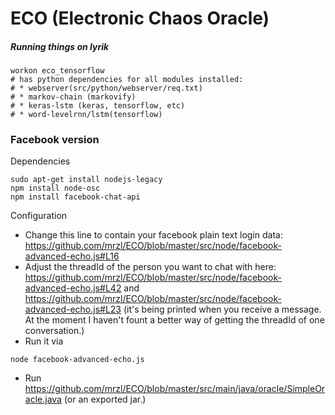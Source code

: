 # ECO (Electronic Chaos Oracle)

##### Running things on lyrik

    workon eco_tensorflow
    # has python dependencies for all modules installed: 
    # * webserver(src/python/webserver/req.txt)
    # * markov-chain (markovify)
    # * keras-lstm (keras, tensorflow, etc)
    # * word-levelrnn/lstm(tensorflow)
    
    

### Facebook version

Dependencies

    sudo apt-get install nodejs-legacy
    npm install node-osc
    npm install facebook-chat-api

Configuration

    

- Change this line to contain your facebook plain text login data: https://github.com/mrzl/ECO/blob/master/src/node/facebook-advanced-echo.js#L16
- Adjust the threadId of the person you want to chat with here: https://github.com/mrzl/ECO/blob/master/src/node/facebook-advanced-echo.js#L42 and https://github.com/mrzl/ECO/blob/master/src/node/facebook-advanced-echo.js#L23 (it's being printed when you receive a message. At the moment I haven't fount a better way of getting the threadId of one conversation.)
- Run it via 
```
node facebook-advanced-echo.js
```
- Run https://github.com/mrzl/ECO/blob/master/src/main/java/oracle/SimpleOracle.java (or an exported jar.)
